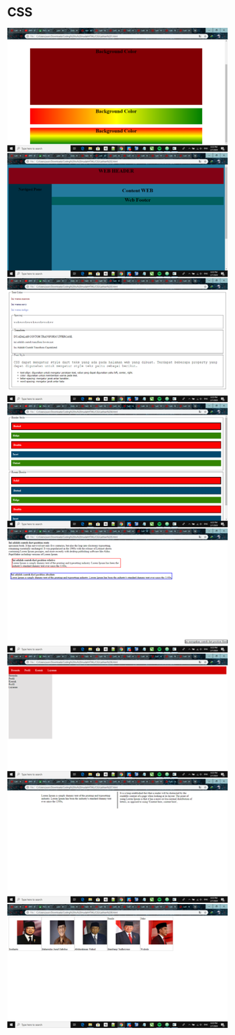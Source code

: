 # CSS
![Alt Text](https://github.com/yusrilmustofa/CSS/blob/master/Screenshot%20(255).png)
![Alt Text](https://github.com/yusrilmustofa/CSS/blob/master/Screenshot%20(256).png)
![Alt Text](https://github.com/yusrilmustofa/CSS/blob/master/Screenshot%20(257).png)
![Alt Text](https://github.com/yusrilmustofa/CSS/blob/master/Screenshot%20(258).png)
![Alt Text](https://github.com/yusrilmustofa/CSS/blob/master/Screenshot%20(259).png)
![Alt Text](https://github.com/yusrilmustofa/CSS/blob/master/Screenshot%20(260).png)
![Alt Text](https://github.com/yusrilmustofa/CSS/blob/master/Screenshot%20(261).png)
![Alt Text](https://github.com/yusrilmustofa/CSS/blob/master/Screenshot%20(262).png)
